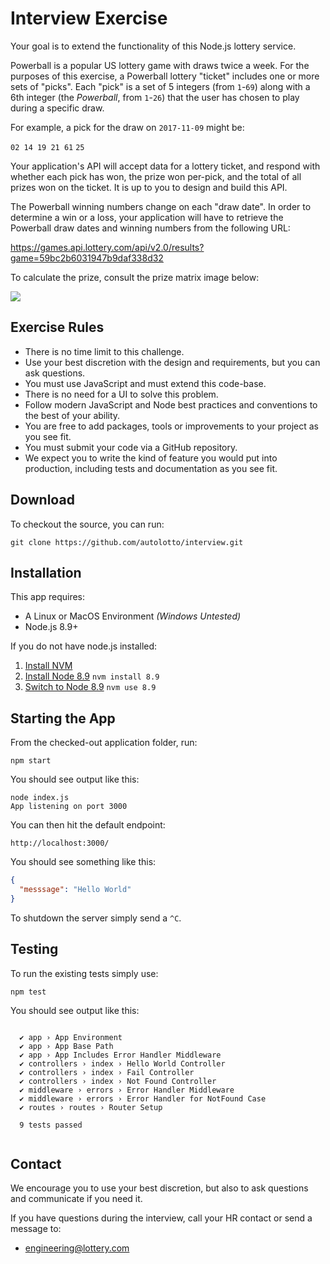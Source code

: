# Interview Exercise

Your goal is to extend the functionality of this Node.js lottery service. 

Powerball is a popular US lottery game with draws twice a week.  For the purposes of this exercise, a Powerball lottery "ticket" includes one or more sets of "picks".  Each "pick" is a set of 5 integers (from `1`-`69`) along with a 6th integer (the _Powerball_, from `1`-`26`) that the user has chosen to play during a specific draw. 

For example, a pick for the draw on `2017-11-09` might be: 

`02 14 19 21 61` `25`

Your application's API will accept data for a lottery ticket, and respond with whether each pick has won, the prize won per-pick, and the total of all prizes won on the ticket.  It is up to you to design and build this API. 

The Powerball winning numbers change on each "draw date". In order to determine a win or a loss, your application will have to retrieve the Powerball draw dates and winning numbers from the following URL: 

https://games.api.lottery.com/api/v2.0/results?game=59bc2b6031947b9daf338d32

To calculate the prize, consult the prize matrix image below: 

![](https://raw.githubusercontent.com/autolotto/interview/master/powerball_rules.png)



## Exercise Rules

- There is no time limit to this challenge.
- Use your best discretion with the design and requirements, but you can ask questions.
- You must use JavaScript and must extend this code-base. 
- There is no need for a UI to solve this problem. 
- Follow modern JavaScript and Node best practices and conventions to the best of your ability.
- You are free to add packages, tools or improvements to your project as you see fit.
- You must submit your code via a GitHub repository. 
- We expect you to write the kind of feature you would put into production, including tests and documentation as you see fit.


## Download

To checkout the source, you can run: 

`git clone https://github.com/autolotto/interview.git`

## Installation

This app requires: 

- A Linux or MacOS Environment *(Windows Untested)*
- Node.js 8.9+

If you do not have node.js installed: 

1. [Install NVM](https://github.com/creationix/nvm#installation)
2. [Install Node 8.9](https://github.com/creationix/nvm#usage) `nvm install 8.9`
3. [Switch to Node 8.9](https://github.com/creationix/nvm#usage) `nvm use 8.9`

## Starting the App

From the checked-out application folder, run: 

`npm start`

You should see output like this: 

```
node index.js
App listening on port 3000
```

You can then hit the default endpoint: 

`http://localhost:3000/`

You should see something like this: 

```json
{
  "messsage": "Hello World"
}
```

To shutdown the server simply send a `^C`.

## Testing

To run the existing tests simply use: 

`npm test`

You should see output like this: 

```
  
  ✔ app › App Environment
  ✔ app › App Base Path
  ✔ app › App Includes Error Handler Middleware
  ✔ controllers › index › Hello World Controller
  ✔ controllers › index › Fail Controller
  ✔ controllers › index › Not Found Controller
  ✔ middleware › errors › Error Handler Middleware
  ✔ middleware › errors › Error Handler for NotFound Case
  ✔ routes › routes › Router Setup
  
  9 tests passed
  
```

## Contact

We encourage you to use your best discretion, but also to ask questions and communicate if you need it.  

If you have questions during the interview, call your HR contact or send a message to: 

- [engineering@lottery.com](mailto:engineering@lottery.com)



 
